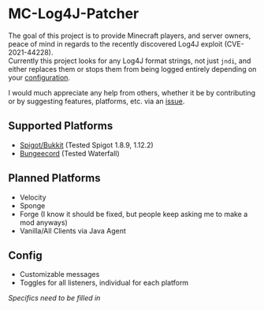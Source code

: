 # MC-Log4J-Patcher  
The goal of this project is to provide Minecraft players, and server owners, peace of mind in regards to the recently discovered Log4J exploit (CVE-2021-44228).  
Currently this project looks for any Log4J format strings, not just `jndi`, and either replaces them or stops them from being logged entirely depending on your [configuration](#config).

I would much appreciate any help from others, whether it be by contributing or by suggesting features, platforms, etc. via an [issue](https://github.com/Koupah/MC-Log4j-Patcher/issues/new).

## Supported Platforms  
 - [Spigot/Bukkit](https://getbukkit.org/download/spigot) (Tested Spigot 1.8.9, 1.12.2)
 - [Bungeecord](https://github.com/SpigotMC/BungeeCord) (Tested Waterfall)


## Planned Platforms
 - Velocity
 - Sponge
 - Forge (I know it should be fixed, but people keep asking me to make a mod anyways)
 - Vanilla/All Clients via Java Agent

## Config
 - Customizable messages
 - Toggles for all listeners, individual for each platform

*Specifics need to be filled in*
